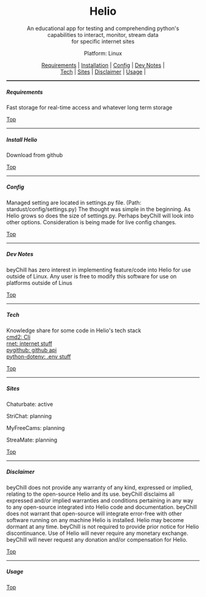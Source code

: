 <meta property="og:site_name" content="Helio">
<meta property="og:title" content="Helio: Python Web interactions" />
<meta property="og:description" content="Fast, easy, and reliable CLI/UI" />
<meta property="og:keywords" content="Python, stream, ffmpeg, download, record, video, chaturbate, adult, cmd2, stripchat, curl_cffi, screenshots, jpgs, images">
<link rel="stylesheet" href="github-markdown.css">

<p id="top" align="center"><b><h1 align="center">Helio</h1></b></p>

<p align="center">An educational app for testing and comprehending python's<br/> capabilities to interact, monitor, stream data <br/>for specific internet sites</p>

<p align="center">Platform: Linux</p>
<!-- <hr style="height:4px;border-width:0;color:gray;border-style:inset"> -->
<p align="center">
<a href="#requirements">Requirements</a> |
<a href="#installation">Installation</a> |
<a href="#config">Config</a> |
<a href="#dev_notes">Dev Notes</a> |
<br/>
<a href="#tech">Tech</a> |
<a href="#sites">Sites</a> |
<a href="#disclaimer">Disclaimer</a> |
<a href="#disclaimer">Usage</a> |
<a id="requirements"></a>
</p>
<hr style="height:2px;border-width:0;color:gray;">
<a id="Requirements"></a>
<h5>Requirements</h5>
<p>Fast storage for real-time access and whatever long term storage<p/>
<a href="#top">Top</a>
<hr style="height:2px;border-width:0;color:gray;background-color:gray">
<a id="installation"></a>
<h5>Install Helio</h5>
<p>Download from github</p>
<a href="#top">Top</a>
<hr style="height:2px;border-width:0;color:gray;background-color:gray">
<a id="config"></a>
<h5>Config</h5>
<p>
Managed setting are located in settings.py file. (Path: stardust/config/settings.py)
The thought was simple in the beginning.  As Helio grows so does the size of settings.py.  Perhaps beyChill will look into other options. 
Consideration is being made for live config changes.
</p>
<a href="#top">Top</a>
<hr style="height:2px;border-width:0;color:gray;background-color:gray">
<a id="dev_notes"></a>
<h5>Dev Notes</h5>
<p>
beyChill has zero interest in implementing feature/code into Helio for use outside of Linux. Any user is free to modify this software for use on platforms outside of Linus
</p>
<a href="#top">Top</a>
<hr style="height:2px;border-width:0;color:gray;background-color:gray">
<a id="tech"></a>
<h5>Tech</h5>
<p>
Knowledge share for some code in Helio's tech stack<br/>
<a href=https://github.com/python-cmd2/cmd2>cmd2: Cli</a><br/>
<a href=https://github.com/0x676e67/rnet>rnet: internet stuff</a><br/>
<a href=https://github.com/PyGithub/PyGithub>pygithub: github api</a><br/>
<a href=https://github.com/theskumar/python-dotenv>python-dotenv: .env stuff</a><br/>
</p>
<a href="#top">Top</a>
<hr style="height:2px;border-width:0;color:gray;background-color:gray">
<a id="sites"></a>
<h5>Sites</h5>
<p>Chaturbate: active</p>
<p>StriChat: planning</p>
<p>MyFreeCams: planning</p>
<p>StreaMate: planning</p>
<a href="#top">Top</a>
<hr style="height:2px;border-width:0;color:gray;background-color:gray">
<a id="disclaimer"></a>
<h5>Disclaimer</h5>
<p>beyChill does not provide any warranty of any kind, expressed or implied, relating to the open-source Helio and its use.  beyChill disclaims all expressed and/or implied warranties and conditions pertaining in any way to any open-source integrated into Helio code and documentation. beyChill does not warrant that open-source will integrate error-free with other software running on any machine Helio is installed. Helio may become dormant at any time. beyChill is not required to provide prior notice for Helio discontinuance. Use of Helio will never require any monetary exchange. beyChill will never request any donation and/or compensation for Helio.</p>
<a href="#top">Top</a>
<hr style="height:2px;border-width:0;color:gray;background-color:gray">
<a id="usage"></a>
<h5>Usage</h5>
<a href="#top">Top</a>